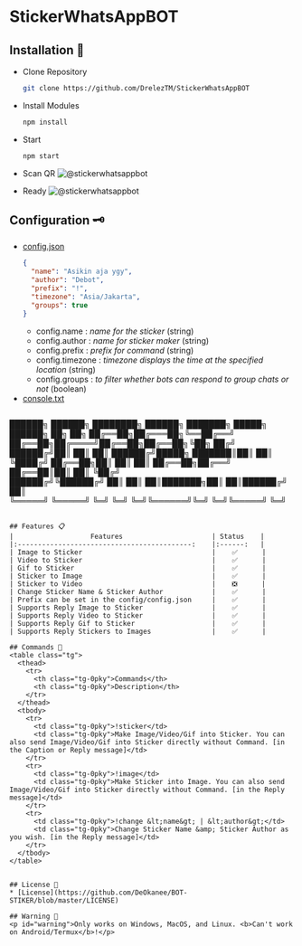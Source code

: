 # StickerWhatsAppBOT

## Installation 📑
* Clone Repository
  ```sh
  git clone https://github.com/DrelezTM/StickerWhatsAppBOT
  ```
* Install Modules
  ```sh
  npm install
  ```
* Start
  ```sh
  npm start
  ```
* Scan QR
  <img alt="@stickerwhatsappbot" src="https://media.discordapp.net/attachments/858321432178196490/1023202756049240145/ss2.png?width=1440&height=566">

* Ready
  <img alt="@stickerwhatsappbot" src="https://media.discordapp.net/attachments/858321432178196490/1023202755709517834/ss1.png?width=1440&height=241">
 
 ## Configuration 🗝
* [config.json](https://github.com/DrelezTM/StickerWhatsAppBOT/blob/main/config/config.json)
  ```json
  {
    "name": "Asikin aja ygy",
    "author": "Debot",
    "prefix": "!",
    "timezone": "Asia/Jakarta",
    "groups": true
  }
  ```
  * config.name : *name for the sticker* (string)
  * config.author : *name for sticker maker* (string)
  * config.prefix : *prefix for command* (string)
  * config.timezone : *timezone displays the time at the specified location* (string)
  * config.groups : *to filter whether bots can respond to group chats or not* (boolean)
* [console.txt](https://github.com/DrelezTM/StickerWhatsAppBOT/blob/main/config/console.txt)
  ```txt
  
██████╗  ██████╗ ████████╗    ██████╗ ███████╗ █████╗ ██████╗ ██╗   ██╗
██╔══██╗██╔═══██╗╚══██╔══╝    ██╔══██╗██╔════╝██╔══██╗██╔══██╗╚██╗ ██╔╝
██████╔╝██║   ██║   ██║       ██████╔╝█████╗  ███████║██║  ██║ ╚████╔╝ 
██╔══██╗██║   ██║   ██║       ██╔══██╗██╔══╝  ██╔══██║██║  ██║  ╚██╔╝  
██████╔╝╚██████╔╝   ██║       ██║  ██║███████╗██║  ██║██████╔╝   ██║   
╚═════╝  ╚═════╝    ╚═╝       ╚═╝  ╚═╝╚══════╝╚═╝  ╚═╝╚═════╝    ╚═╝   

  ```

## Features 📋
  |                   Features                  	| Status 	|
  |:-------------------------------------------:	|:------:	|
  | Image to Sticker                            	|    ✅   	|
  | Video to Sticker                            	|    ✅   	|
  | Gif to Sticker                              	|    ✅   	|
  | Sticker to Image                            	|    ✅   	|
  | Sticker to Video                            	|    ❎   	|
  | Change Sticker Name & Sticker Author        	|    ✅   	|
  | Prefix can be set in the config/config.json 	|    ✅   	|
  | Supports Reply Image to Sticker             	|    ✅   	|
  | Supports Reply Video to Sticker             	|    ✅   	|
  | Supports Reply Gif to Sticker               	|    ✅   	|
  | Supports Reply Stickers to Images           	|    ✅   	|

## Commands 💭
  <table class="tg">
    <thead>
      <tr>
        <th class="tg-0pky">Commands</th>
        <th class="tg-0pky">Description</th>
      </tr>
    </thead>
    <tbody>
      <tr>
        <td class="tg-0pky">!sticker</td>
        <td class="tg-0pky">Make Image/Video/Gif into Sticker. You can also send Image/Video/Gif into Sticker directly without Command. [in the Caption or Reply message]</td>
      </tr>
      <tr>
        <td class="tg-0pky">!image</td>
        <td class="tg-0pky">Make Sticker into Image. You can also send Image/Video/Gif into Sticker directly without Command. [in the Reply message]</td>
      </tr>
      <tr>
        <td class="tg-0pky">!change &lt;name&gt; | &lt;author&gt;</td>
        <td class="tg-0pky">Change Sticker Name &amp; Sticker Author as you wish. [in the Reply message]</td>
      </tr>
    </tbody>
  </table>


## License 📜
* [License](https://github.com/DeOkanee/BOT-STIKER/blob/master/LICENSE)

## Warning 🚧
<p id="warning">Only works on Windows, MacOS, and Linux. <b>Can't work on Android/Termux</b>!</p>
